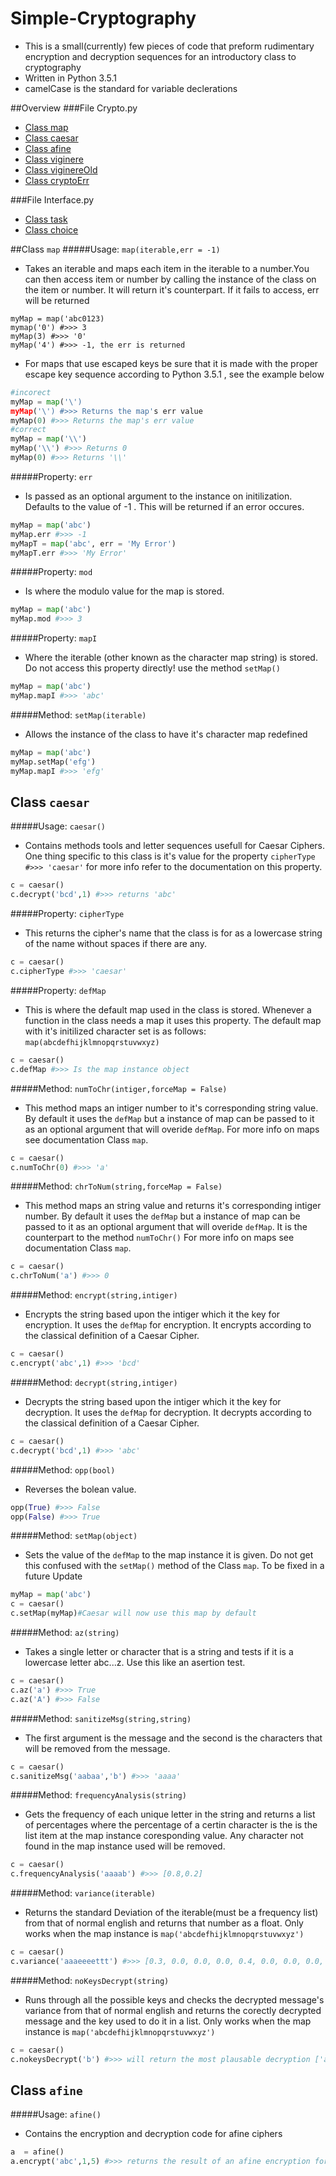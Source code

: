 # Simple-Cryptography
* This is a small(currently) few pieces of code that preform rudimentary encryption and decryption sequences for an introductory class to cryptography
* Written in Python 3.5.1
* camelCase is the standard for variable declerations

##Overview
###File Crypto.py
* [Class map](#map)
* [Class caesar](#caesar)
* [Class afine](#afine)
* [Class viginere](#viginere)
* [Class viginereOld](#viginereOld)
* [Class cryptoErr](#cryptoErr)

###File Interface.py
* [Class task](#task)
* [Class choice](#choice)

##Class `map`
#####Usage: `map(iterable,err = -1)`
* Takes an iterable and maps each item in the iterable to a number.You
can then access item or number by calling the instance of the class on the item or
number. It will return it's counterpart. If it fails to access, err will be returned
```pyhton	
myMap = map('abc0123)
mymap('0') #>>> 3
myMap(3) #>>> '0'
myMap('4') #>>> -1, the err is returned
```
* For maps that use escaped keys  be sure that it is made with the proper escape key
sequence according to Python 3.5.1 , see the example below
```python
#incorect
myMap = map('\') 
myMap('\') #>>> Returns the map's err value
myMap(0) #>>> Returns the map's err value
#correct
myMap = map('\\') 
myMap('\\') #>>> Returns 0
myMap(0) #>>> Returns '\\' 
```
#####Property: `err`

* Is passed as an optional argument to the instance on initilization. Defaults to
the value of -1 . This will be returned if an error occures. 
```python
myMap = map('abc')
myMap.err #>>> -1
myMapT = map('abc', err = 'My Error')
myMapT.err #>>> 'My Error'
```
#####Property: `mod`

* Is where the modulo value for the map is stored. 
```python
myMap = map('abc')
myMap.mod #>>> 3
```
#####Property: `mapI`

* Where the iterable (other known as the character map string) is stored.
Do not access this property directly! use the method `setMap()` 
```python
myMap = map('abc')
myMap.mapI #>>> 'abc'
```
#####Method: `setMap(iterable)`

* Allows the instance of the class to have it's character map redefined
```python
myMap = map('abc')
myMap.setMap('efg')
myMap.mapI #>>> 'efg'
```
## Class `caesar`
#####Usage: `caesar()`

* Contains methods tools and letter sequences usefull for Caesar Ciphers.
One thing specific to this class is it's value for the property
`cipherType #>>> 'caesar'` for more info refer to the documentation on this property.
```python
c = caesar()
c.decrypt('bcd',1) #>>> returns 'abc'
```
#####Property: `cipherType`

* This returns the cipher's name that the class is for
as a lowercase string of the name without spaces if there are any.
```python
c = caesar()
c.cipherType #>>> 'caesar'
```
#####Property: `defMap`

* This is where the default map used in the class is stored. Whenever a function 
in the class needs a map it uses this property. The default map with it's initilized 
character set is as follows: `map(abcdefhijklmnopqrstuvwxyz)`
```python
c = caesar()
c.defMap #>>> Is the map instance object
```
#####Method: `numToChr(intiger,forceMap = False)`

* This method maps an intiger number to it's corresponding string value.
By default it uses the `defMap` but a instance of map can be passed to it as an 
optional argument that will overide `defMap`. For more info on maps see documentation
Class `map`.
```python
c = caesar()
c.numToChr(0) #>>> 'a'
```
#####Method: `chrToNum(string,forceMap = False)`

* This method maps an string value and returns it's corresponding intiger number.
By default it uses the `defMap` but a instance of map can be passed to it as an 
optional argument that will overide `defMap`. It is the counterpart to the method `numToChr()`
For more info on maps see documentation Class `map`.  
```python
c = caesar()
c.chrToNum('a') #>>> 0
```
#####Method: `encrypt(string,intiger)`

* Encrypts the string based upon the intiger which it the key for encryption.
It uses the `defMap` for encryption. It encrypts according to the classical 
definition of a Caesar Cipher.
```python
c = caesar()
c.encrypt('abc',1) #>>> 'bcd'
```
#####Method: `decrypt(string,intiger)`

* Decrypts the string based upon the intiger which it the key for decryption.
It uses the `defMap` for decryption. It decrypts according to the classical 
definition of a Caesar Cipher.
```python
c = caesar()
c.decrypt('bcd',1) #>>> 'abc'
```
#####Method: `opp(bool)`

* Reverses the bolean value.
```python
opp(True) #>>> False
opp(False) #>>> True
```
#####Method: `setMap(object)`

* Sets the value of the `defMap` to the map instance
it is given. Do not get this confused with the `setMap()` 
method of the Class `map`. To be fixed in a future Update
```python
myMap = map('abc')
c = caesar()
c.setMap(myMap)#Caesar will now use this map by default
```
#####Method: `az(string)`

* Takes a single letter or character that is a string
and tests if it is a lowercase letter abc...z. Use this
like an asertion test. 
```python
c = caesar()
c.az('a') #>>> True
c.az('A') #>>> False
```
#####Method: `sanitizeMsg(string,string)`

* The first argument is the message and the second is the
characters that will be removed from the message.
```python
c = caesar()
c.sanitizeMsg('aabaa','b') #>>> 'aaaa'
```
#####Method: `frequencyAnalysis(string)`

* Gets the frequency of each unique letter in the string and 
returns a list of percentages where the percentage of a certin
character is the is the list item at the map instance coresponding
value. Any character not found in the map instance used will be removed.
```python
c = caesar()
c.frequencyAnalysis('aaaab') #>>> [0.8,0.2]
```
#####Method: `variance(iterable)`

* Returns the standard Deviation of the iterable(must be a frequency list) from
that of normal english and returns that number as a float. Only works when the map instance
is `map('abcdefhijklmnopqrstuvwxyz')`
```python
c = caesar()
c.variance('aaaeeeettt') #>>> [0.3, 0.0, 0.0, 0.0, 0.4, 0.0, 0.0, 0.0, 0.0, 0.0, 0.0, 0.0, 0.0, 0.0, 0.0, 0.0, 0.0, 0.0, 0.0, 0.3, 0.0, 0.0, 0.0, 0.0, 0.0, 0.0]
```
#####Method: `noKeysDecrypt(string)`

* Runs through all the possible keys and checks the decrypted message's 
variance from that of normal english and returns the corectly decrypted message 
and the key used to do it in a list. Only works when the map instance is `map('abcdefhijklmnopqrstuvwxyz')`
```python
c = caesar()
c.nokeysDecrypt('b') #>>> will return the most plausable decryption ['a',1]
```

## Class `afine`
#####Usage: `afine()`
* Contains the encryption and decryption code for afine ciphers
```python
a  = afine()
a.encrypt('abc',1,5) #>>> returns the result of an afine encryption for the text 'abc'
```
